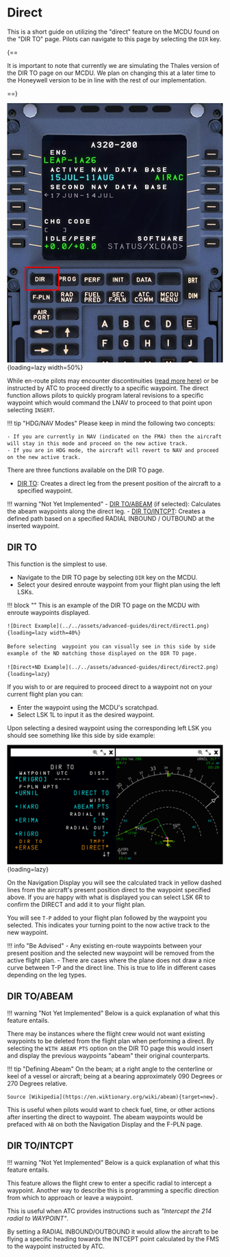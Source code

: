 # Direct

This is a short guide on utilizing the "direct" feature on the MCDU found on the "DIR TO" page. Pilots can navigate to this page by selecting the `DIR` key.

{==

It is important to note that currently we are simulating the Thales version of the DIR TO page on our MCDU. We plan on changing this at a later time to the Honeywell version to 
be in line with the rest of our implementation.

==}

![dir-page](../../assets/advanced-guides/direct/dir-page.png){loading=lazy width=50%}

While en-route pilots may encounter discontinuities ([read more here](disco.md)) or be instructed by ATC to proceed directly to a specific waypoint. The direct function 
allows pilots to quickly program lateral revisions to a specific waypoint which would command the LNAV to proceed to that point upon selecting `INSERT`.

!!! tip "HDG/NAV Modes"
    Please keep in mind the following two concepts:

    - If you are currently in NAV (indicated on the FMA) then the aircraft will stay in this mode and proceed on the new active track.
    - If you are in HDG mode, the aircraft will revert to NAV and proceed on the new active track.

There are three functions available on the DIR TO page.

- [DIR TO](#dir-to): Creates a direct leg from the present position of the aircraft to a specified waypoint.

!!! warning "Not Yet Implemented"
    - [DIR TO/ABEAM](#dir-toabeam) (if selected): Calculates the abeam waypoints along the direct leg.
    - [DIR TO/INTCPT](#dir-tointcpt): Creates a defined path based on a specified RADIAL INBOUND / OUTBOUND at the inserted waypoint.

## DIR TO

This function is the simplest to use. 

- Navigate to the DIR TO page by selecting `DIR` key on the MCDU.
- Select your desired enroute waypoint from your flight plan using the left LSKs.

!!! block ""
    This is an example of the DIR TO page on the MCDU with enroute waypoints displayed.

    ![Direct Example](../../assets/advanced-guides/direct/direct1.png){loading=lazy width=40%}

    Before selecting  waypoint you can visually see in this side by side example of the ND matching those displayed on the DIR TO page.

    ![Direct+ND Example](../../assets/advanced-guides/direct/direct2.png){loading=lazy}

If you wish to or are required to proceed direct to a waypoint not on your current flight plan you can:

- Enter the waypoint using the MCDU's scratchpad.
- Select LSK 1L to input it as the desired waypoint.

Upon selecting a desired waypoint using the corresponding left LSK you should see something like this side by side example:

![Direct+ND Example 2](../../assets/advanced-guides/direct/direct3.png){loading=lazy}

On the Navigation Display you will see the calculated track in yellow dashed lines from the aircraft's present position direct to the waypoint specified above. If you are 
happy with what is displayed you can select LSK 6R to confirm the DIRECT and add it to your flight plan.

You will see `T-P` added to your flight plan followed by the waypoint you selected. This indicates your turning point to the now active track to the new waypoint.

!!! info "Be Advised"
    - Any existing en-route waypoints between your present position and the selected new waypoint will be removed from the active flight plan. 
    - There are cases where the plane does not draw a nice curve between T-P and the direct line. This is true to life in different cases depending on the leg types.

## DIR TO/ABEAM

!!! warning "Not Yet Implemented"
    Below is a quick explanation of what this feature entails.

There may be instances where the flight crew would not want existing waypoints to be deleted from the flight plan when performing a direct. By selecting the `WITH ABEAM PTS` 
option on the DIR TO page this would insert and display the previous waypoints "abeam" their original counterparts.

!!! tip "Defining Abeam"
    On the beam; at a right angle to the centerline or keel of a vessel or aircraft; being at a bearing approximately 090 Degrees or 270 Degrees relative.

    Source [Wikipedia](https://en.wiktionary.org/wiki/abeam){target=new}.

This is useful when pilots would want to check fuel, time, or other actions after inserting the direct to waypoint. The abeam waypoints would be prefaced with `AB` on 
both the Navigation Display and the F-PLN page.

## DIR TO/INTCPT

!!! warning "Not Yet Implemented"
    Below is a quick explanation of what this feature entails.

This feature allows the flight crew to enter a specific radial to intercept a waypoint. Another way to describe this is programming a specific direction from which to approach 
or leave a waypoint.

This is useful when ATC provides instructions such as *"Intercept the 214 radial to WAYPOINT"*.

By setting a RADIAL INBOUND/OUTBOUND it would allow the aircraft to be flying a specific heading towards the INTCEPT point calculated by the FMS to the waypoint instructed by ATC.  





